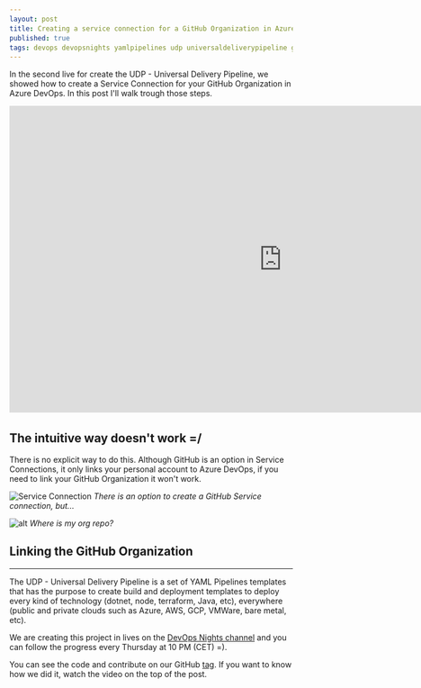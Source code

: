 ```yaml
---
layout: post
title: Creating a service connection for a GitHub Organization in Azure DevOps
published: true
tags: devops devopsnights yamlpipelines udp universaldeliverypipeline github serviceconnection
---
```


In the second live for create the UDP - Universal Delivery Pipeline, we showed how to create a Service Connection for your GitHub Organization in Azure DevOps. In this post I'll walk trough those steps.

<iframe width="968" height="545" src="https://www.youtube.com/embed/kJ1JoZrrwMU&t=725s" frameborder="0" allow="accelerometer; autoplay; clipboard-write; encrypted-media; gyroscope; picture-in-picture" allowfullscreen></iframe>

## The intuitive way doesn't work =/

There is no explicit way to do this. Although GitHub is an option in Service Connections, it only links your personal account to Azure DevOps, if you need to link your GitHub Organization it won't work.

![Service Connection](\../images/posts/2021-02-19-Creating-a-service-connection-for-a-GitHub-Organization-in-Azure-DevOps/githubspn.png)
*There is an option to create a GitHub Service connection, but...*


![alt](\../images/posts/2021-02-19-Creating-a-service-connection-for-a-GitHub-Organization-in-Azure-DevOps/personalrepos.png)
*Where is my org repo?*

## Linking the GitHub Organization

---

The UDP - Universal Delivery Pipeline is a set of YAML Pipelines templates that has the purpose to create build and deployment templates to deploy every kind of technology (dotnet, node, terraform, Java, etc), everywhere (public and private clouds such as Azure, AWS, GCP, VMWare, bare metal, etc).

We are creating this project in lives on the [DevOps Nights channel](https://youtu.be/hIkwU3CnJzU) and you can follow the progress every Thursday at 10 PM (CET) =).

You can see the code and contribute on our GitHub [tag](https://github.com/devopsnights/UDP-Application). If you want to know how we did it, watch the video on the top of the post.




